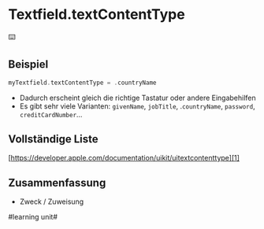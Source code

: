 # Textfield.textContentType
⌨️
## Beispiel

```swift
myTextfield.textContentType = .countryName
```

- Dadurch erscheint gleich die richtige Tastatur oder andere Eingabehilfen
- Es gibt sehr viele Varianten: `givenName`, `jobTitle`, .`countryName`, `password`, `creditCardNumber`…

## Vollständige Liste

[https://developer.apple.com/documentation/uikit/uitextcontenttype][1]


## Zusammenfassung
- Zweck / Zuweisung

[1]:	https://developer.apple.com/documentation/uikit/uitextcontenttype

#learning unit#
